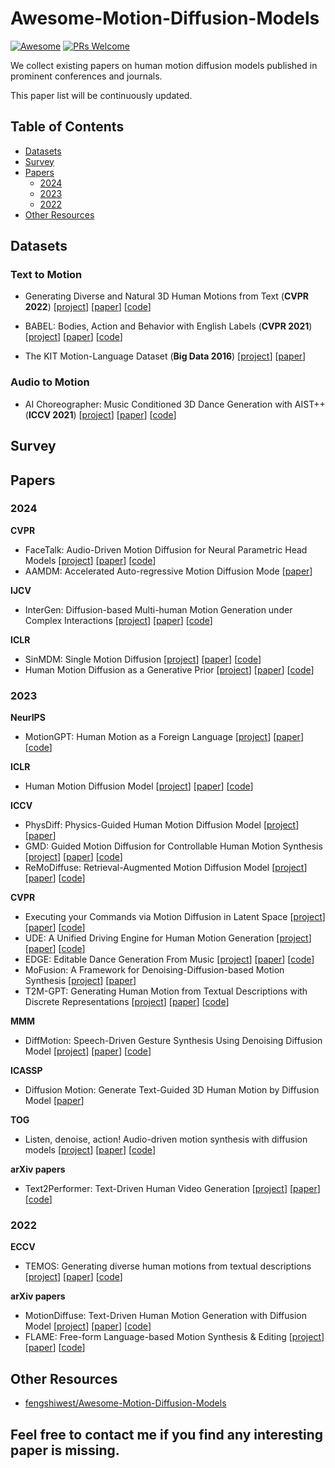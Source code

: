 # Awesome-Motion-Diffusion-Models

[![Awesome](https://cdn.rawgit.com/sindresorhus/awesome/d7305f38d29fed78fa85652e3a63e154dd8e8829/media/badge.svg)](https://github.com/sindresorhus/awesome)
[![PRs Welcome](https://img.shields.io/badge/PRs-welcome-brightgreen.svg?style=flat-square)](http://makeapullrequest.com)


We collect existing papers on human motion diffusion models published in prominent conferences and journals. 

This paper list will be continuously updated.

## Table of Contents

- [Datasets](#datasets)
- [Survey](#survey)
- [Papers](#papers)
  - [2024](#2024)
  - [2023](#2023)
  - [2022](#2022)
- [Other Resources](#other-resources)

## Datasets
### Text to Motion

- Generating Diverse and Natural 3D Human Motions from Text (**CVPR 2022**) [[project](https://ericguo5513.github.io/text-to-motion/)] [[paper](https://openaccess.thecvf.com/content/CVPR2022/papers/Guo_Generating_Diverse_and_Natural_3D_Human_Motions_From_Text_CVPR_2022_paper.pdf)] [[code](https://github.com/EricGuo5513/text-to-motion)]

- BABEL: Bodies, Action and Behavior with English Labels (**CVPR 2021**) [[project](https://babel.is.tue.mpg.de/)] [[paper](https://openaccess.thecvf.com/content/CVPR2021/html/Punnakkal_BABEL_Bodies_Action_and_Behavior_With_English_Labels_CVPR_2021_paper.html)] [[code](https://github.com/abhinanda-punnakkal/BABEL)]

- The KIT Motion-Language Dataset (**Big Data 2016**) [[project](https://motion-annotation.humanoids.kit.edu/dataset/)] [[paper](https://matthiasplappert.com/publications/2016_Plappert_Big-Data.pdf)] 

### Audio to Motion

-  AI Choreographer: Music Conditioned 3D Dance Generation with AIST++ (**ICCV 2021**) [[project](https://google.github.io/aichoreographer/)] [[paper](https://openaccess.thecvf.com/content/ICCV2021/papers/Li_AI_Choreographer_Music_Conditioned_3D_Dance_Generation_With_AIST_ICCV_2021_paper.pdf)] [[code](https://github.com/google/aistplusplus_api)]

## Survey

## Papers

### 2024

**CVPR**

- FaceTalk: Audio-Driven Motion Diffusion for Neural Parametric Head Models [[project](https://shivangi-aneja.github.io/projects/facetalk/)] [[paper](https://arxiv.org/abs/2312.08459)] [[code](https://github.com/shivangi-aneja/FaceTalk)]
- AAMDM: Accelerated Auto-regressive Motion Diffusion Mode [[paper](https://arxiv.org/abs/2401.06146)]

**IJCV**

- InterGen: Diffusion-based Multi-human Motion Generation under Complex Interactions [[project](https://tr3e.github.io/intergen-page/)] [[paper](https://doi.org/10.1007/s11263-024-02042-6)] [[code](https://github.com/tr3e/InterGen)]

**ICLR**

- SinMDM: Single Motion Diffusion [[project](https://sinmdm.github.io/SinMDM-page/)] [[paper](https://arxiv.org/abs/2302.05905)] [[code](https://github.com/SinMDM/SinMDM)]
- Human Motion Diffusion as a Generative Prior [[project](https://priormdm.github.io/priorMDM-page/)] [[paper](https://arxiv.org/abs/2303.01418)] [[code](https://github.com/priorMDM/priorMDM)]

### 2023

**NeurIPS**

- MotionGPT: Human Motion as a Foreign Language [[project](https://motion-gpt.github.io/)] [[paper](https://arxiv.org/abs/2306.14795)] [[code](https://github.com/OpenMotionLab/MotionGPT)]

**ICLR**

- Human Motion Diffusion Model [[project](https://guytevet.github.io/mdm-page/)] [[paper](https://arxiv.org/abs/2209.14916)] [[code](https://github.com/GuyTevet/motion-diffusion-model)]

**ICCV**

- PhysDiff: Physics-Guided Human Motion Diffusion Model [[project](https://nvlabs.github.io/PhysDiff/)] [[paper](https://arxiv.org/abs/2212.02500)]
- GMD: Guided Motion Diffusion for Controllable Human Motion Synthesis [[project](https://korrawe.github.io/gmd-project/)] [[paper](https://arxiv.org/abs/2305.12577)] [[code](https://github.com/korrawe/guided-motion-diffusion)]
- ReMoDiffuse: Retrieval-Augmented Motion Diffusion Model [[project](https://mingyuan-zhang.github.io/projects/ReMoDiffuse.html)] [[paper](https://arxiv.org/abs/2304.01116)] [[code](https://github.com/mingyuan-zhang/ReMoDiffuse)]

**CVPR**

- Executing your Commands via Motion Diffusion in Latent Space [[project](https://chenxin.tech/mld/)] [[paper](https://openaccess.thecvf.com/content/CVPR2023/papers/Chen_Executing_Your_Commands_via_Motion_Diffusion_in_Latent_Space_CVPR_2023_paper.pdf)] [[code](https://github.com/chenfengye/motion-latent-diffusion)]
- UDE: A Unified Driving Engine for Human Motion Generation [[project](https://zixiangzhou916.github.io/UDE/)] [[paper](https://arxiv.org/abs/2211.16016)] [[code](https://github.com/zixiangzhou916/UDE)]
- EDGE: Editable Dance Generation From Music [[project](https://edge-dance.github.io/)] [[paper](https://arxiv.org/abs/2211.10658)] [[code](https://github.com/Stanford-TML/EDGE)]
- MoFusion: A Framework for Denoising-Diffusion-based Motion Synthesis [[project](https://vcai.mpi-inf.mpg.de/projects/MoFusion/)] [[paper](https://arxiv.org/abs/2212.04495)]
- T2M-GPT: Generating Human Motion from Textual Descriptions with Discrete Representations [[project](https://mael-zys.github.io/T2M-GPT/)] [[paper](https://arxiv.org/abs/2301.06052)] [[code](https://github.com/Mael-zys/T2M-GPT)]

**MMM**

- DiffMotion: Speech-Driven Gesture Synthesis Using Denoising Diffusion Model [[project](https://zf223669.github.io/DiffMotionWebsite/)] [[paper](https://arxiv.org/abs/2301.10047)] [[code](https://github.com/zf223669/DiffmotionGG-beta)]

**ICASSP**

- Diffusion Motion: Generate Text-Guided 3D Human Motion by Diffusion Model [[paper](https://ieeexplore.ieee.org/document/10096441)] 

**TOG**

- Listen, denoise, action! Audio-driven motion synthesis with diffusion models [[project](https://www.speech.kth.se/research/listen-denoise-action/)] [[paper](https://arxiv.org/abs/2211.09707)] [[code](https://github.com/simonalexanderson/ListenDenoiseAction)]

**arXiv papers**

- Text2Performer: Text-Driven Human Video Generation [[project](https://yumingj.github.io/projects/Text2Performer.html)] [[paper](https://arxiv.org/abs/2304.08483)] [[code](https://github.com/yumingj/Text2Performer)]

### 2022

**ECCV**

- TEMOS: Generating diverse human motions from textual descriptions [[project](https://mathis.petrovich.fr/temos/)] [[paper](http://arxiv.org/abs/2204.14109)] [[code](https://github.com/Mathux/TEMOS)]

**arXiv papers**

- MotionDiffuse: Text-Driven Human Motion Generation with Diffusion Model [[project](https://mingyuan-zhang.github.io/projects/MotionDiffuse.html)] [[paper](https://arxiv.org/abs/2208.15001)] [[code](https://github.com/mingyuan-zhang/MotionDiffuse)]
- FLAME: Free-form Language-based Motion Synthesis & Editing [[project](https://kakaobrain.github.io/flame/)] [[paper](https://arxiv.org/abs/2209.00349)] [[code](https://github.com/kakaobrain/flame)]

## Other Resources

- [fengshiwest/Awesome-Motion-Diffusion-Models](https://github.com/fengshiwest/Awesome-Motion-Diffusion-Models)

## Feel free to contact me if you find any interesting paper is missing.